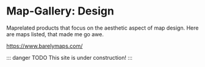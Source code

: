 # Map-Gallery: Design 
Maprelated products that focus on the aesthetic aspect of map design. Here are maps listed, that made me go awe.

https://www.barelymaps.com/

::: danger TODO
This site is under construction!
:::